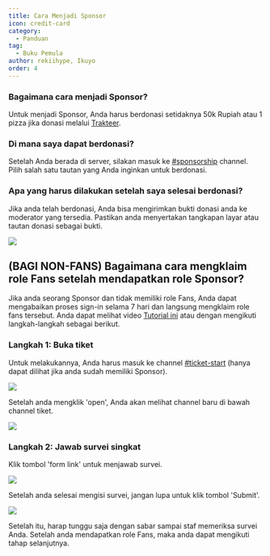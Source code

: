 ```yaml
---
title: Cara Menjadi Sponsor
icon: credit-card
category:
  - Panduan
tag:
  - Buku Pemula
author: rekiihype, Ikuyo
order: 4
---
```


### Bagaimana cara menjadi Sponsor?

Untuk menjadi Sponsor, Anda harus berdonasi setidaknya 50k Rupiah atau 1 pizza jika donasi melalui [Trakteer](https://trakteer.id/strigger).

### Di mana saya dapat berdonasi?

Setelah Anda berada di server, silakan masuk ke [#sponsorship](https://discord.com/channels/1069057220802781265/1097565269985071205) channel. Pilih salah satu tautan yang Anda inginkan untuk berdonasi.

### Apa yang harus dilakukan setelah saya selesai berdonasi?

Jika anda telah berdonasi, Anda bisa mengirimkan bukti donasi anda ke moderator yang tersedia. Pastikan anda menyertakan tangkapan layar atau tautan donasi sebagai bukti.

[![](https://i.postimg.cc/3xjf2b38/proof.png)](https://postimg.cc/MnTYS5cN)

## (BAGI NON-FANS) Bagaimana cara mengklaim role Fans setelah mendapatkan role Sponsor?

Jika anda seorang Sponsor dan tidak memiliki role Fans, Anda dapat mengabaikan proses sign-in selama 7 hari dan langsung mengklaim role fans tersebut. Anda dapat melihat video [Tutorial ini](https://www.youtube.com/watch?v=cHRC7XdsKQo&list=PL5eI1Tb64p56Mp6JqoR_o3BYk9UFTbOQI&index=1&pp=iAQB) atau dengan mengikuti langkah-langkah sebagai berikut.

### Langkah 1: Buka tiket

Untuk melakukannya, Anda harus masuk ke channel [#ticket-start](https://discord.com/channels/1069057220802781265/1152887509517344870) (hanya dapat dilihat jika anda sudah memiliki Sponsor).

[![](https://i.postimg.cc/NfkzJDyd/openticket1.png)](https://postimg.cc/dLD6D8jC)

Setelah anda mengklik 'open', Anda akan melihat channel baru di bawah channel tiket.

[![](https://i.postimg.cc/Vk7H1NWM/openticket2.png)](https://postimg.cc/sMhJ4s8D)

### Langkah 2: Jawab survei singkat

Klik tombol 'form link' untuk menjawab survei.

[![](https://i.postimg.cc/qRKm8xVX/openticket4.png)](https://postimg.cc/mzbN4Mrt)

Setelah anda selesai mengisi survei, jangan lupa untuk klik tombol 'Submit'.

[![](https://i.postimg.cc/GpHgp1Xf/openticket5.png)](https://postimg.cc/GBnxM6wP)

Setelah itu, harap tunggu saja dengan sabar sampai staf memeriksa survei Anda. Setelah anda mendapatkan role Fans, maka anda dapat mengikuti tahap selanjutnya.
